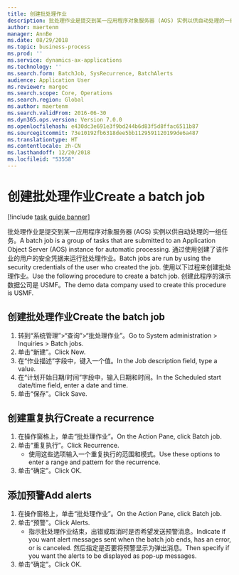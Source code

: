 ```yaml
---
title: 创建批处理作业
description: 批处理作业是提交到某一应用程序对象服务器 (AOS) 实例以供自动处理的一组任务。
author: maertenm
manager: AnnBe
ms.date: 08/29/2018
ms.topic: business-process
ms.prod: ''
ms.service: dynamics-ax-applications
ms.technology: ''
ms.search.form: BatchJob, SysRecurrence, BatchAlerts
audience: Application User
ms.reviewer: margoc
ms.search.scope: Core, Operations
ms.search.region: Global
ms.author: maertenm
ms.search.validFrom: 2016-06-30
ms.dyn365.ops.version: Version 7.0.0
ms.openlocfilehash: e430dc3e691e3f9bd244b6d83f5d8ffac6511b87
ms.sourcegitcommit: 73e10192fb6318dee5bb1129591120199de6a487
ms.translationtype: HT
ms.contentlocale: zh-CN
ms.lasthandoff: 12/20/2018
ms.locfileid: "53558"
---
```

# <a name="create-a-batch-job"></a><span data-ttu-id="af7ef-103">创建批处理作业</span><span class="sxs-lookup"><span data-stu-id="af7ef-103">Create a batch job</span></span>

[!include [task guide banner](../../includes/task-guide-banner.md)]

<span data-ttu-id="af7ef-104">批处理作业是提交到某一应用程序对象服务器 (AOS) 实例以供自动处理的一组任务。</span><span class="sxs-lookup"><span data-stu-id="af7ef-104">A batch job is a group of tasks that are submitted to an Application Object Server (AOS) instance for automatic processing.</span></span> <span data-ttu-id="af7ef-105">通过使用创建了该作业的用户的安全凭据来运行批处理作业。</span><span class="sxs-lookup"><span data-stu-id="af7ef-105">Batch jobs are run by using the security credentials of the user who created the job.</span></span> <span data-ttu-id="af7ef-106">使用以下过程来创建批处理作业。</span><span class="sxs-lookup"><span data-stu-id="af7ef-106">Use the following procedure to create a batch job.</span></span> <span data-ttu-id="af7ef-107">创建此程序的演示数据公司是 USMF。</span><span class="sxs-lookup"><span data-stu-id="af7ef-107">The demo data company used to create this procedure is USMF.</span></span>


## <a name="create-the-batch-job"></a><span data-ttu-id="af7ef-108">创建批处理作业</span><span class="sxs-lookup"><span data-stu-id="af7ef-108">Create the batch job</span></span>
1. <span data-ttu-id="af7ef-109">转到“系统管理”>“查询”>“批处理作业”。</span><span class="sxs-lookup"><span data-stu-id="af7ef-109">Go to System administration > Inquiries > Batch jobs.</span></span>
2. <span data-ttu-id="af7ef-110">单击“新建”。</span><span class="sxs-lookup"><span data-stu-id="af7ef-110">Click New.</span></span>
3. <span data-ttu-id="af7ef-111">在“作业描述”字段中，键入一个值。</span><span class="sxs-lookup"><span data-stu-id="af7ef-111">In the Job description field, type a value.</span></span>
4. <span data-ttu-id="af7ef-112">在“计划开始日期/时间”字段中，输入日期和时间。</span><span class="sxs-lookup"><span data-stu-id="af7ef-112">In the Scheduled start date/time field, enter a date and time.</span></span>
5. <span data-ttu-id="af7ef-113">单击“保存”。</span><span class="sxs-lookup"><span data-stu-id="af7ef-113">Click Save.</span></span>

## <a name="create-a-recurrence"></a><span data-ttu-id="af7ef-114">创建重复执行</span><span class="sxs-lookup"><span data-stu-id="af7ef-114">Create a recurrence</span></span>
1. <span data-ttu-id="af7ef-115">在操作窗格上，单击“批处理作业”。</span><span class="sxs-lookup"><span data-stu-id="af7ef-115">On the Action Pane, click Batch job.</span></span>
2. <span data-ttu-id="af7ef-116">单击“重复执行”。</span><span class="sxs-lookup"><span data-stu-id="af7ef-116">Click Recurrence.</span></span>
    * <span data-ttu-id="af7ef-117">使用这些选项输入一个重复执行的范围和模式。</span><span class="sxs-lookup"><span data-stu-id="af7ef-117">Use these options to enter a range and pattern for the recurrence.</span></span>  
3. <span data-ttu-id="af7ef-118">单击“确定”。</span><span class="sxs-lookup"><span data-stu-id="af7ef-118">Click OK.</span></span>

## <a name="add-alerts"></a><span data-ttu-id="af7ef-119">添加预警</span><span class="sxs-lookup"><span data-stu-id="af7ef-119">Add alerts</span></span>
1. <span data-ttu-id="af7ef-120">在操作窗格上，单击“批处理作业”。</span><span class="sxs-lookup"><span data-stu-id="af7ef-120">On the Action Pane, click Batch job.</span></span>
2. <span data-ttu-id="af7ef-121">单击“预警”。</span><span class="sxs-lookup"><span data-stu-id="af7ef-121">Click Alerts.</span></span>
    * <span data-ttu-id="af7ef-122">指示批处理作业结束，出错或取消时是否希望发送预警消息。</span><span class="sxs-lookup"><span data-stu-id="af7ef-122">Indicate if you want alert messages sent when the batch job ends, has an error, or is canceled.</span></span> <span data-ttu-id="af7ef-123">然后指定是否要将预警显示为弹出消息。</span><span class="sxs-lookup"><span data-stu-id="af7ef-123">Then specify if you want the alerts to be displayed as pop-up messages.</span></span>   
3. <span data-ttu-id="af7ef-124">单击“确定”。</span><span class="sxs-lookup"><span data-stu-id="af7ef-124">Click OK.</span></span>

